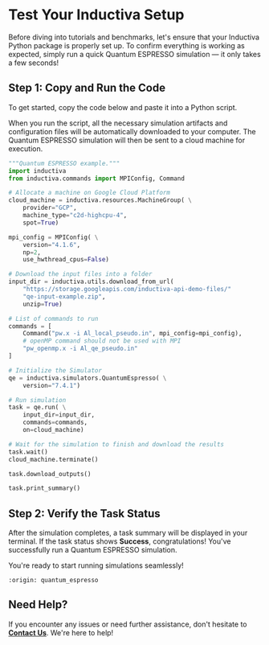 # Test Your Inductiva Setup
Before diving into tutorials and benchmarks, let's ensure that your Inductiva Python package is properly set up. To confirm everything is working as expected, simply run a quick Quantum ESPRESSO simulation — it only takes a few seconds!

## Step 1: Copy and Run the Code
To get started, copy the code below and paste it into a Python script.

When you run the script, all the necessary simulation artifacts and configuration files will be automatically downloaded to your computer. The Quantum ESPRESSO simulation will then be sent to a cloud machine for execution.

```python
"""Quantum ESPRESSO example."""
import inductiva
from inductiva.commands import MPIConfig, Command

# Allocate a machine on Google Cloud Platform
cloud_machine = inductiva.resources.MachineGroup( \
    provider="GCP",
    machine_type="c2d-highcpu-4",
    spot=True)

mpi_config = MPIConfig( \
    version="4.1.6",
    np=2,
    use_hwthread_cpus=False)

# Download the input files into a folder
input_dir = inductiva.utils.download_from_url(
    "https://storage.googleapis.com/inductiva-api-demo-files/"
    "qe-input-example.zip",
    unzip=True)

# List of commands to run
commands = [
    Command("pw.x -i Al_local_pseudo.in", mpi_config=mpi_config),
    # openMP command should not be used with MPI
    "pw_openmp.x -i Al_qe_pseudo.in"
]

# Initialize the Simulator
qe = inductiva.simulators.QuantumEspresso( \
    version="7.4.1")

# Run simulation
task = qe.run( \
    input_dir=input_dir,
    commands=commands,
    on=cloud_machine)

# Wait for the simulation to finish and download the results
task.wait()
cloud_machine.terminate()

task.download_outputs()

task.print_summary()
```

## Step 2: Verify the Task Status
After the simulation completes, a task summary will be displayed in your terminal. If the task status shows **Success**, congratulations! You've successfully run a Quantum ESPRESSO simulation.

You're ready to start running simulations seamlessly!

```{banner_small}
:origin: quantum_espresso
```

## Need Help?
If you encounter any issues or need further assistance, don't hesitate to [**Contact Us**](mailto:support@inductiva.ai). We're here to help!
